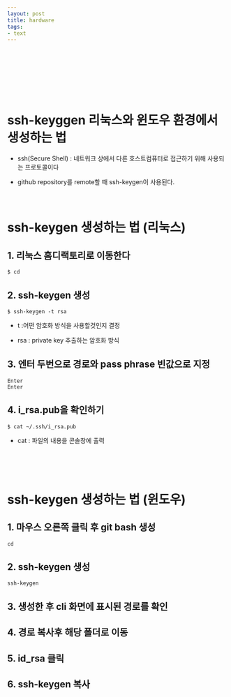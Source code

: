 ```yaml
---
layout: post
title: hardware 
tags: 
- text
---
```

<br/><br/><br/><br/><br/><br/>

# ssh-keyggen 리눅스와 윈도우 환경에서 생성하는 법

- ssh(Secure Shell) : 네트워크 상에서 다른 호스트컴퓨터로 접근하기 위해 사용되는 프로토콜이다

- github repository를 remote할 때 ssh-keygen이 사용된다.
<br/><br/><br/>

# ssh-keygen 생성하는 법 (리눅스)


## 1. 리눅스 홈디랙토리로 이동한다
~~~
$ cd
~~~

## 2.  ssh-keygen 생성 
~~~
$ ssh-keygen -t rsa
~~~

- t :어떤 암호화 방식을 사용할것인지 결정

- rsa : private key 추출하는 암호화 방식

## 3. 엔터 두번으로 경로와 pass phrase 빈값으로 지정
~~~
Enter
Enter
~~~

## 4. i_rsa.pub을 확인하기
~~~
$ cat ~/.ssh/i_rsa.pub
~~~
- cat : 파일의 내용을 콘솔창에 출력
<br/>
<br/>
<br/>

# ssh-keygen 생성하는 법 (윈도우)

## 1. 마우스 오른쪽 클릭 후 git bash 생성 
~~~
cd
~~~

## 2. ssh-keygen 생성
~~~
ssh-keygen
~~~

## 3. 생성한 후 cli 화면에 표시된 경로를 확인


## 4. 경로 복사후 해당 폴더로 이동


## 5. id_rsa 클릭


## 6. ssh-keygen 복사


